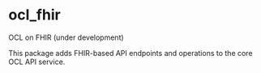 # ocl_fhir
OCL on FHIR (under development)

This package adds FHIR-based API endpoints and operations to the core OCL API service.
